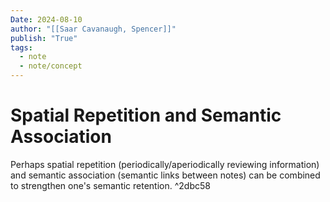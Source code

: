 ```yaml
---
Date: 2024-08-10
author: "[[Saar Cavanaugh, Spencer]]"
publish: "True"
tags:
  - note
  - note/concept
---
```


# Spatial Repetition and Semantic Association

Perhaps spatial repetition (periodically/aperiodically reviewing information) and semantic association (semantic links between notes) can be combined to strengthen one's semantic retention. ^2dbc58
